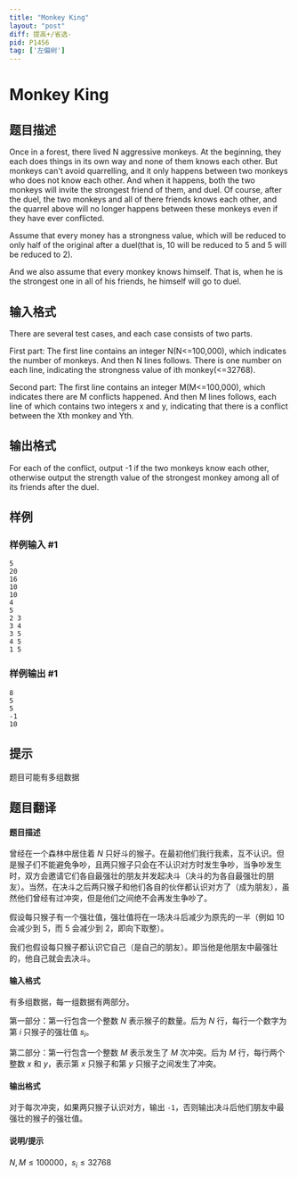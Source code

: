 ```yaml
---
title: "Monkey King"
layout: "post"
diff: 提高+/省选-
pid: P1456
tag: ['左偏树']
---
```

# Monkey King
## 题目描述

Once in a forest, there lived N aggressive monkeys. At the beginning, they each does things in its own way and none of them knows each other. But monkeys can't avoid quarrelling, and it only happens between two monkeys who does not know each other. And when it happens, both the two monkeys will invite the strongest friend of them, and duel. Of course, after the duel, the two monkeys and all of there friends knows each other, and the quarrel above will no longer happens between these monkeys even if they have ever conflicted.


Assume that every money has a strongness value, which will be reduced to only half of the original after a duel(that is, 10 will be reduced to 5 and 5 will be reduced to 2).


And we also assume that every monkey knows himself. That is, when he is the strongest one in all of his friends, he himself will go to duel.
## 输入格式

There are several test cases, and each case consists of two parts.


First part: The first line contains an integer N(N<=100,000), which indicates the number of monkeys. And then N lines follows. There is one number on each line, indicating the strongness value of ith monkey(<=32768).


Second part: The first line contains an integer M(M<=100,000), which indicates there are M conflicts happened. And then M lines follows, each line of which contains two integers x and y, indicating that there is a conflict between the Xth monkey and Yth.
## 输出格式

For each of the conflict, output -1 if the two monkeys know each other, otherwise output the strength value of the strongest monkey among all of its friends after the duel.
## 样例

### 样例输入 #1
```
5
20
16
10
10
4
5
2 3
3 4
3 5
4 5
1 5

```
### 样例输出 #1
```
8
5
5
-1
10

```
## 提示

题目可能有多组数据

## 题目翻译

#### 题目描述

曾经在一个森林中居住着 $N$ 只好斗的猴子。在最初他们我行我素，互不认识。但是猴子们不能避免争吵，且两只猴子只会在不认识对方时发生争吵，当争吵发生时，双方会邀请它们各自最强壮的朋友并发起决斗（决斗的为各自最强壮的朋友）。当然，在决斗之后两只猴子和他们各自的伙伴都认识对方了（成为朋友），虽然他们曾经有过冲突，但是他们之间绝不会再发生争吵了。

假设每只猴子有一个强壮值，强壮值将在一场决斗后减少为原先的一半（例如  $10$ 会减少到  $5$，而  $5$ 会减少到  $2$，即向下取整）。

我们也假设每只猴子都认识它自己（是自己的朋友）。即当他是他朋友中最强壮的，他自己就会去决斗。

#### 输入格式

有多组数据，每一组数据有两部分。

第一部分：第一行包含一个整数 $N$ 表示猴子的数量。后为 $N$ 行，每行一个数字为第 $i$ 只猴子的强壮值  $s_{i}$。

第二部分：第一行包含一个整数 $M$ 表示发生了 $M$ 次冲突。后为 $M$ 行，每行两个整数 $x$ 和 $y$，表示第 $x$ 只猴子和第 $y$ 只猴子之间发生了冲突。

#### 输出格式

对于每次冲突，如果两只猴子认识对方，输出 `-1`，否则输出决斗后他们朋友中最强壮的猴子的强壮值。

#### 说明/提示

$N,M\leq 100000$，$s_{i}\leq 32768$
